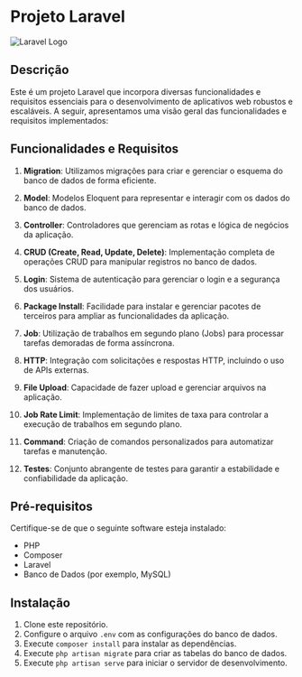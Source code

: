 # Projeto Laravel

![Laravel Logo](https://laravel.com/assets/img/components/logo-laravel.svg)

## Descrição

Este é um projeto Laravel que incorpora diversas funcionalidades e requisitos essenciais para o desenvolvimento de aplicativos web robustos e escaláveis. A seguir, apresentamos uma visão geral das funcionalidades e requisitos implementados:

## Funcionalidades e Requisitos

1. **Migration**: Utilizamos migrações para criar e gerenciar o esquema do banco de dados de forma eficiente.

2. **Model**: Modelos Eloquent para representar e interagir com os dados do banco de dados.

3. **Controller**: Controladores que gerenciam as rotas e lógica de negócios da aplicação.

4. **CRUD (Create, Read, Update, Delete)**: Implementação completa de operações CRUD para manipular registros no banco de dados.

5. **Login**: Sistema de autenticação para gerenciar o login e a segurança dos usuários.

6. **Package Install**: Facilidade para instalar e gerenciar pacotes de terceiros para ampliar as funcionalidades da aplicação.

7. **Job**: Utilização de trabalhos em segundo plano (Jobs) para processar tarefas demoradas de forma assíncrona.

8. **HTTP**: Integração com solicitações e respostas HTTP, incluindo o uso de APIs externas.

9. **File Upload**: Capacidade de fazer upload e gerenciar arquivos na aplicação.

10. **Job Rate Limit**: Implementação de limites de taxa para controlar a execução de trabalhos em segundo plano.

11. **Command**: Criação de comandos personalizados para automatizar tarefas e manutenção.

12. **Testes**: Conjunto abrangente de testes para garantir a estabilidade e confiabilidade da aplicação.

## Pré-requisitos

Certifique-se de que o seguinte software esteja instalado:

-   PHP
-   Composer
-   Laravel
-   Banco de Dados (por exemplo, MySQL)

## Instalação

1. Clone este repositório.
2. Configure o arquivo `.env` com as configurações do banco de dados.
3. Execute `composer install` para instalar as dependências.
4. Execute `php artisan migrate` para criar as tabelas do banco de dados.
5. Execute `php artisan serve` para iniciar o servidor de desenvolvimento.

